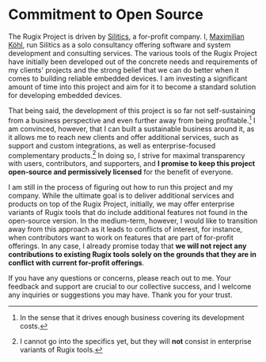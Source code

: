 # Commitment to Open Source

The Rugix Project is driven by [Silitics](https://silitics.com), a for-profit company.
I, [Maximilian Köhl](https://koehlma.de), run Silitics as a solo consultancy offering software and system development and consulting services.
The various tools of the Rugix Project have initially been developed out of the concrete needs and requirements of my clients' projects and the strong belief that we can do better when it comes to building reliable embedded devices.
I am investing a significant amount of time into this project and aim for it to become a standard solution for developing embedded devices.

That being said, the development of this project is so far not self-sustaining from a business perspective and even further away from being profitable.[^profitable]
I am convinced, however, that I can built a sustainable business around it, as it allows me to reach new clients and offer additional services, such as support and custom integrations, as well as enterprise-focused complementary products.[^products]
In doing so, I strive for maximal transparency with users, contributors, and supporters, and **I promise to keep this project open-source and permissively licensed** for the benefit of everyone.

[^profitable]: In the sense that it drives enough business covering its development costs.

[^products]: I cannot go into the specifics yet, but they will **not** consist in enterprise variants of Rugix tools.

I am still in the process of figuring out how to run this project and my company.
While the ultimate goal is to deliver additional services and products on top of the Rugix Project, initially, we may offer enterprise variants of Rugix tools that do include additional features not found in the open-source version.
In the medium-term, however, I would like to transition away from this approach as it leads to conflicts of interest, for instance, when contributors want to work on features that are part of for-profit offerings.
In any case, I already promise today that **we will not reject any contributions to existing Rugix tools solely on the grounds that they are in conflict with current for-profit offerings**.

If you have any questions or concerns, please reach out to me. Your feedback and support are crucial to our collective success, and I welcome any inquiries or suggestions you may have. Thank you for your trust.